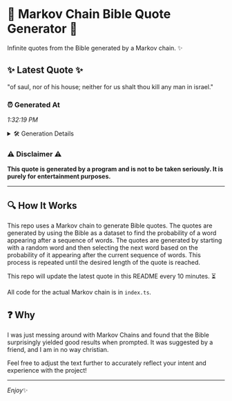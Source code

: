 # 📖 Markov Chain Bible Quote Generator 📖

Infinite quotes from the Bible generated by a Markov chain. ✨

## ✨ Latest Quote ✨
"of saul, nor of his house; neither for us shalt thou kill any man in israel."

### ⏰ Generated At
*1:32:19 PM*

<details>
    <summary>🛠️ Generation Details</summary>
    <p>
        <strong>🌱 Seed:</strong> of<br>
        <strong>🔄 Iterations:</strong> 15<br>
        <strong>📜 Context History:</strong><br>[ of ]: saul,<br>[ of, saul, ]: nor<br>[ of, saul,, nor ]: of<br>[ of, saul,, nor, of ]: his<br>[ of, saul,, nor, of, his ]: house;<br>[ of, saul,, nor, of, his, house; ]: neither<br>[ saul,, nor, of, his, house;, neither ]: for<br>[ nor, of, his, house;, neither, for ]: us<br>[ of, his, house;, neither, for, us ]: shalt<br>[ his, house;, neither, for, us, shalt ]: thou<br>[ house;, neither, for, us, shalt, thou ]: kill<br>[ neither, for, us, shalt, thou, kill ]: any<br>[ for, us, shalt, thou, kill, any ]: man<br>[ us, shalt, thou, kill, any, man ]: in<br>[ shalt, thou, kill, any, man, in ]: israel.<br>
    </p>
</details>

### ⚠️ Disclaimer ⚠️
**This quote is generated by a program and is not to be taken seriously. It is purely for entertainment purposes.**

---

## 🔍 How It Works

This repo uses a Markov chain to generate Bible quotes. The quotes are generated by using the Bible as a dataset to find the probability of a word appearing after a sequence of words. The quotes are generated by starting with a random word and then selecting the next word based on the probability of it appearing after the current sequence of words. This process is repeated until the desired length of the quote is reached.

This repo will update the latest quote in this README every 10 minutes. ⏳

All code for the actual Markov chain is in `index.ts`.

## ❓ Why

I was just messing around with Markov Chains and found that the Bible surprisingly yielded good results when prompted. 
It was suggested by a friend, and I am in no way christian.

Feel free to adjust the text further to accurately reflect your intent and experience with the project!

---

*Enjoy*✨
